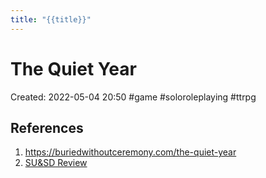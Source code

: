 ```yaml
---
title: "{{title}}"
---
```

# The Quiet Year

Created: 2022-05-04 20:50
#game #soloroleplaying #ttrpg 


## References
1. https://buriedwithoutceremony.com/the-quiet-year
2. [SU&SD Review](https://www.youtube.com/watch?v=YqhE2CmaC_o)

